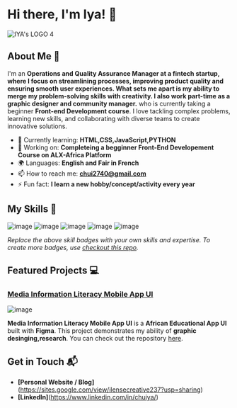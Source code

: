 # Hi there, I'm Iya! 👋

![IYA's LOGO 4](https://github.com/user-attachments/assets/6e53acdf-35db-4d67-bae5-45f08c0d0e0a)


## About Me 🚀

I'm an **Operations and Quality Assurance Manager at a fintech startup, where I focus on streamlining processes, improving product quality and ensuring smooth user experiences. What sets me apart is my ability to merge my problem-solving skills with creativity. I also work part-time as a graphic designer and community manager.** who is currently taking a beginner **Front-end Development course**. I love tackling complex problems, learning new skills, and collaborating with diverse teams to create innovative solutions.

- 🌱 Currently learning: **HTML,CSS,JavaScript,PYTHON**
- 🔭 Working on: **Completeing a begginner Front-End Developement Course on ALX-Africa Platform**
- 🌍 Languages: **English and Fair in French**
- 📫 How to reach me: **chui2740@gmail.com**
- ⚡ Fun fact: **I learn a new hobby/concept/activity every year**

## My Skills 🧠

![image](https://github.com/user-attachments/assets/3edde18e-0291-4fe2-a96f-169360722eda)
![image](https://github.com/user-attachments/assets/3733d0df-9a69-4903-bce2-5001f561714b)
![image](https://github.com/user-attachments/assets/8f83aa2b-38e0-458d-8e1e-c93cf07adca6)
![image](https://github.com/user-attachments/assets/95f25677-ea67-4925-8860-6f7e1033c6b2)
![image](https://github.com/user-attachments/assets/df493005-8ce3-461e-8154-5aa8a8fec598)


*Replace the above skill badges with your own skills and expertise. To create more badges, use [checkout this repo](https://github.com/alexandresanlim/Badges4-README.md-Profile).*

## Featured Projects 💻

### [Media Information Literacy Mobile App UI ](https://drive.google.com/file/d/1JBYYScCaTXPdwpXwttl4p3Pln4bhC9Cn/view?usp=sharing)

![image](https://github.com/user-attachments/assets/52d2021f-d2b1-424e-899e-e1ab88b034eb)



**Media Information Literacy Mobile App UI** is a **African Educational App UI** built with **Figma**. This project demonstrates my ability of **graphic desinging,research**. You can check out the repository [here](project_1_repository_link).

## Get in Touch 📬

- **[Personal Website / Blog]**(https://sites.google.com/view/ilensecreative237?usp=sharing)
- **[LinkedIn]**(https://www.linkedin.com/in/chuiya/)


